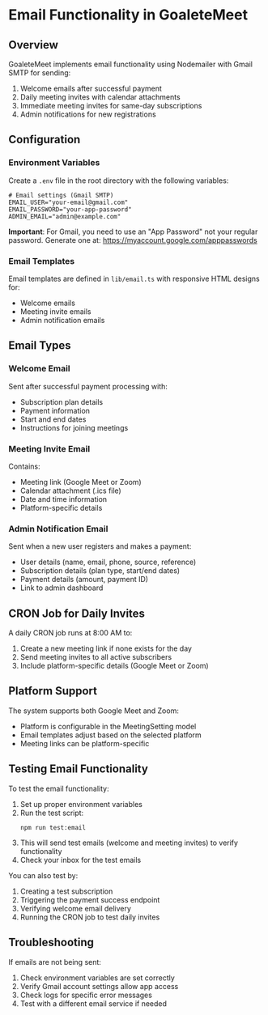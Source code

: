 # Email Functionality in GoaleteMeet

## Overview

GoaleteMeet implements email functionality using Nodemailer with Gmail SMTP for sending:
1. Welcome emails after successful payment
2. Daily meeting invites with calendar attachments
3. Immediate meeting invites for same-day subscriptions
4. Admin notifications for new registrations

## Configuration

### Environment Variables

Create a `.env` file in the root directory with the following variables:

```
# Email settings (Gmail SMTP)
EMAIL_USER="your-email@gmail.com"
EMAIL_PASSWORD="your-app-password"
ADMIN_EMAIL="admin@example.com"
```

**Important**: For Gmail, you need to use an "App Password" not your regular password.
Generate one at: https://myaccount.google.com/apppasswords

### Email Templates

Email templates are defined in `lib/email.ts` with responsive HTML designs for:
- Welcome emails
- Meeting invite emails
- Admin notification emails

## Email Types

### Welcome Email

Sent after successful payment processing with:
- Subscription plan details
- Payment information
- Start and end dates
- Instructions for joining meetings

### Meeting Invite Email

Contains:
- Meeting link (Google Meet or Zoom)
- Calendar attachment (.ics file)
- Date and time information
- Platform-specific details

### Admin Notification Email

Sent when a new user registers and makes a payment:
- User details (name, email, phone, source, reference)
- Subscription details (plan type, start/end dates)
- Payment details (amount, payment ID)
- Link to admin dashboard

## CRON Job for Daily Invites

A daily CRON job runs at 8:00 AM to:
1. Create a new meeting link if none exists for the day
2. Send meeting invites to all active subscribers
3. Include platform-specific details (Google Meet or Zoom)

## Platform Support

The system supports both Google Meet and Zoom:
- Platform is configurable in the MeetingSetting model
- Email templates adjust based on the selected platform
- Meeting links can be platform-specific

## Testing Email Functionality

To test the email functionality:
1. Set up proper environment variables
2. Run the test script:
   ```
   npm run test:email
   ```
3. This will send test emails (welcome and meeting invites) to verify functionality
4. Check your inbox for the test emails

You can also test by:
1. Creating a test subscription
2. Triggering the payment success endpoint
3. Verifying welcome email delivery
4. Running the CRON job to test daily invites

## Troubleshooting

If emails are not being sent:
1. Check environment variables are set correctly
2. Verify Gmail account settings allow app access
3. Check logs for specific error messages
4. Test with a different email service if needed
